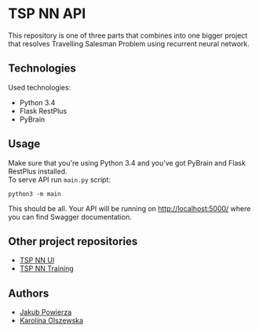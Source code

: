 # TSP NN API
This repository is one of three parts that combines into one bigger project that resolves Travelling Salesman Problem using recurrent neural network.  

## Technologies
Used technologies:
- Python 3.4
- Flask RestPlus
- PyBrain

## Usage
Make sure that you're using Python 3.4 and you've got PyBrain and Flask RestPlus installed.  
To serve API run `main.py` script:
```
python3 -m main
```
This should be all. Your API will be running on [http://localhost:5000/](http://localhost:5000/) where you can find Swagger documentation.

## Other project repositories
- [TSP NN UI](https://github.com/jpowie01/TSP-NN-UI)
- [TSP NN Training](https://github.com/jpowie01/TSP-NN-Training)

## Authors
- [Jakub Powierza](https://github.com/jpowie01)
- [Karolina Olszewska](https://github.com/kolszewska)

